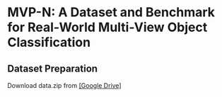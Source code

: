 # MVP-N: A Dataset and Benchmark for Real-World Multi-View Object Classification
## Dataset Preparation
Download data.zip from [[Google Drive]](https://drive.google.com/uc?export=download&id=1rbjFXLtXGYSsgFN2r9AZtWxOVHGF5jAS)
